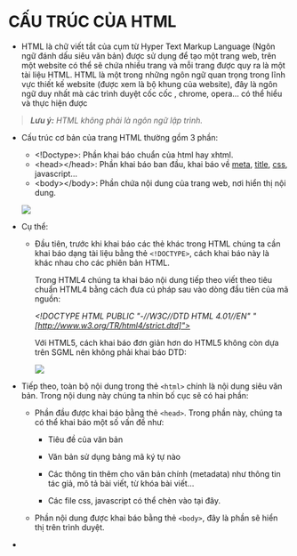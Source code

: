 ﻿# **CẤU TRÚC CỦA HTML**

  

-   HTML là chữ viết tắt của cụm từ Hyper Text Markup Language (Ngôn ngữ đánh dấu siêu văn bản) được sử dụng để tạo một trang web, trên một website có thể sẽ chứa nhiều trang và mỗi trang được quy ra là một tài liệu HTML. HTML là một trong những ngôn ngữ quan trọng trong lĩnh vực thiết kế website (được xem là bộ khung của website), đây là ngôn ngữ duy nhất mà các trình duyệt cốc cốc , chrome, opera… có thể hiểu và thực hiện được
    
>   ***Lưu ý:*** *HTML không phải là ngôn ngữ lập trình.*
 
-  Cấu trúc cơ bản của trang HTML thường gồm 3 phần:  
	- \<!Doctype>: Phần khai báo chuẩn của html hay xhtml.    
	-   \<head>\</head>: Phần khai báo ban đầu, khai báo về  [meta](https://hocwebchuan.com/reference/tag/tag_meta.php), [title](https://hocwebchuan.com/reference/tag/tag_title.php), [css](https://hocwebchuan.com/tutorial/tut_css.php), javascript…    
	-   \<body>\</body>: Phần chứa nội dung của trang web, nơi hiển thị nội dung.
    

	![](https://lh4.googleusercontent.com/RjGP8SPFEeF-MAY8FzAVrVpnln1aGZagC-hbSh6p7TaKqGA6eOOBDOb7SIPwqf2WgmWJBZtMSZ0gkmnoJxTNH3sUI_3gSFr0GBrOP_-TobfSDcMZpXDRH-SEopHo0H27sZYdMEg-RWhdDjC-Eg)

-   Cụ thể:
    

	-   Đầu tiên, trước khi khai báo các thẻ khác trong HTML chúng ta cần khai báo dạng tài liệu bằng thẻ `<!DOCTYPE>`, cách khai báo này là khác nhau cho các phiên bản HTML.
    

		Trong HTML4 chúng ta khai báo nội dung tiếp theo viết theo tiêu chuẩn HTML4 bằng cách đưa cú pháp sau vào dòng đầu tiên của mã nguồn:

		*\<!DOCTYPE HTML PUBLIC "-//W3C//DTD HTML 4.01//EN" \"[http://www.w3.org/TR/html4/strict.dtd]">*

		Với HTML5, cách khai báo đơn giản hơn do HTML5 không còn dựa trên SGML nên không phải khai báo DTD:

		![](https://lh3.googleusercontent.com/bZcVaG1WDK-tBbdfVRhPIVL99xnsd72Yvc80ApsJASGjpb_FSkwOxPeL5OQ22Hh7MbBdKJF-vW5nK6U3VtbT1rnIVQdOXNlGYPEl0iVnW5Sgjhqrgb06ozf4IZQh7zSqy_IBDXjyA68-3O7aCw)

-   Tiếp theo, toàn bộ nội dung trong thẻ `<html>` chính là nội dung siêu văn bản. Trong nội dung này chúng ta nhìn bố cục sẽ có hai phần:    

	-   Phần đầu được khai báo bằng thẻ `<head>`. Trong phần này, chúng ta có thể khai báo một số vấn đề như:
    
		-   Tiêu đề của văn bản
    
		-   Văn bản sử dụng bảng mã ký tự nào
    
		-   Các thông tin thêm cho văn bản chính (metadata) như thông tin tác giả, mô tả bài viết, từ khóa bài viết…
    
		-   Các file css, javascript có thể chèn vào tại đây.
    

	-   Phần nội dung được khai báo bằng thẻ `<body>`, đây là phần sẽ hiển thị trên trình duyệt.
    

-

